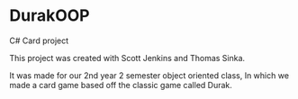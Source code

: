 # DurakOOP
C# Card project

This project was created with Scott Jenkins and Thomas Sinka.

It was made for our 2nd year 2 semester object oriented class, In which we made a card game based off the classic game called Durak.

